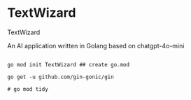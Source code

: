 # TextWizard
TextWizard

An AI application written in Golang based on chatgpt-4o-mini


```shell

go mod init TextWizard ## create go.mod

go get -u github.com/gin-gonic/gin

# go mod tidy

```